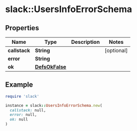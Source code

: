 # slack::UsersInfoErrorSchema

## Properties

| Name | Type | Description | Notes |
| ---- | ---- | ----------- | ----- |
| **callstack** | **String** |  | [optional] |
| **error** | **String** |  |  |
| **ok** | [**DefsOkFalse**](DefsOkFalse.md) |  |  |

## Example

```ruby
require 'slack'

instance = slack::UsersInfoErrorSchema.new(
  callstack: null,
  error: null,
  ok: null
)
```

